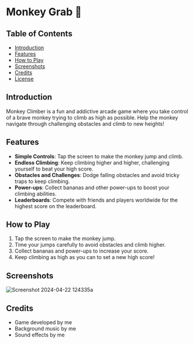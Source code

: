 # Monkey Grab 🐒

## Table of Contents
- [Introduction](#introduction)
- [Features](#features)
- [How to Play](#how-to-play)
- [Screenshots](#screenshots)
- [Credits](#credits)
- [License](#license)

## Introduction
Monkey Climber is a fun and addictive arcade game where you take control of a brave monkey trying to climb as high as possible. Help the monkey navigate through challenging obstacles and climb to new heights!

## Features
- **Simple Controls**: Tap the screen to make the monkey jump and climb.
- **Endless Climbing**: Keep climbing higher and higher, challenging yourself to beat your high score.
- **Obstacles and Challenges**: Dodge falling obstacles and avoid tricky traps to keep climbing.
- **Power-ups**: Collect bananas and other power-ups to boost your climbing abilities.
- **Leaderboards**: Compete with friends and players worldwide for the highest score on the leaderboard.

## How to Play
1. Tap the screen to make the monkey jump.
2. Time your jumps carefully to avoid obstacles and climb higher.
3. Collect bananas and power-ups to increase your score.
4. Keep climbing as high as you can to set a new high score!

## Screenshots
![Screenshot 2024-04-22 124335a](https://github.com/itailiors/MonkeyGrab/assets/78041027/b65b2f1d-5008-4653-b001-0f85adf2f494)


## Credits
- Game developed by me
- Background music by me
- Sound effects by me

